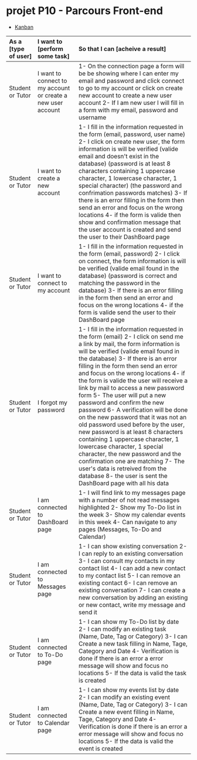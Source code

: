 # projet P10 - Parcours Front-end

- [Kanban](https://github.com/users/Altinsk/projects/1)


|As a [type of user]|I want to [perform some task]|So that I can [acheive a result]|
|:---|:---|:---|
|Student or Tutor| I want to connect to my account or create a new user account| 1- On the connection page a form will be be showing where I can enter my email and password and click connect to go to my account or click on create new account to create a new user account  2- If I am new user I will fill in a form with my email, password and username  |
|Student or Tutor| I want to create a new account| 1- I fill in the information requested in the form (email, password, user name) 2- I click on create new user, the form information is will be verified (valide email and doesn't exist in the database) (password is at least 8 characters containing 1 uppercase character, 1 lowercase character, 1 special character) (the password and confrimation passwords matches) 3- If there is an error filling in the form then send an error and focus on the wrong locations 4- if the form is valide then show and confirmation message that the user account is created and send the user to their DashBoard page|
|Student or Tutor| I want to connect to my account| 1- I fill in the information requested in the form (email, password) 2- I click on connect, the form information is will be verified (valide email found in the database) (password is correct and matching the password in the database)  3- If there is an error filling in the form then send an error and focus on the wrong locations 4- if the form is valide  send the user to their DashBoard page|
|Student or Tutor| I forgot my password| 1- I fill in the information requested in the form (email) 2- I click on send me a link by mail, the form information is will be verified (valide email found in the database) 3- If there is an error filling in the form then send an error and focus on the wrong locations 4- if the form is valide the user will receive a link by mail to access a new password form 5- The user will put a new password and confirm the new password 6- A verification will be done on the new password that it was not an old password used before by the user, new password is at least 8 characters containing 1 uppercase character, 1 lowercase character, 1 special character, the new password and the confirmation one are matching 7- The user's data is retreived from the database 8- the user is sent the DashBoard page with all his data|
|Student or Tutor| I am connected to DashBoard page| 1- I will find link to my messages page with a number of not read messages highlighted 2- Show my To-Do list in the week 3- Show my calendar events in this week 4- Can navigate to any pages (Messages, To-Do and Calendar)|
|Student or Tutor| I am connected to Messages page| 1- I can show existing conversation 2- I can reply to an existing conversation 3- I can consult my contacts in my contact list 4- I can add a new contact to my contact list 5- I can remove an existing contact 6- I can remove an existing conversation 7- I can create a new conversation by adding an existing or new contact, write my message and send it|
|Student or Tutor| I am connected to To-Do page| 1- I can show my To-Do list by date 2- I can modify an existing task (Name, Date, Tag or Category) 3- I can Create a new task filling in Name, Tage, Category and Date 4- Verification is done if there is an error a error message will show and focus no locations 5- If the data is valid the task is created |
|Student or Tutor| I am connected to Calendar page| 1- I can show my events list by date 2- I can modify an existing event (Name, Date, Tag or Category) 3- I can Create a new event filling in Name, Tage, Category and Date 4- Verification is done if there is an error a error message will show and focus no locations 5- If the data is valid the event is created |

